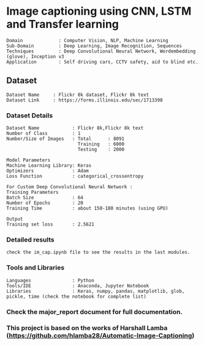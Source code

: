 # Image captioning using CNN, LSTM and Transfer learning
```
Domain             : Computer Vision, NLP, Machine Learning
Sub-Domain         : Deep Learning, Image Recognition, Sequences
Techniques         : Deep Convolutional Neural Network, Wordembedding (glove), Inception v3
Application        : Self driving cars, CCTV safety, aid to blind etc.
```
## Dataset
```
Dataset Name     : Flickr 8k dataset, Flickr 8k text
Dataset Link     : https://forms.illinois.edu/sec/1713398

```      
### Dataset Details
```
Dataset Name            : Flickr 8k,Flickr 8k text
Number of Class         : 1
Number/Size of Images   : Total      : 8091 
                          Training   : 6000  
                          Testing    : 2000

Model Parameters
Machine Learning Library: Keras
Optimizers              : Adam
Loss Function           : categorical_crossentropy

For Custom Deep Convolutional Neural Network : 
Training Parameters
Batch Size              : 64
Number of Epochs        : 20
Training Time           : about 150-180 minutes (using GPU)

Output 
Training set loss       : 2.5621
```

### Detailed results
```
check the im_cap.ipynb file to see the results in the last modules.
```
### Tools and Libraries
```
Languages               : Python
Tools/IDE               : Anaconda, Jupyter Notebook
Libraries               : Keras, numpy, pandas, matplotlib, glob, pickle, time (check the notebook for complete list)
```
### Check the major_report document for full documentation.
### This project is based on the works of Harshall Lamba (https://github.com/hlamba28/Automatic-Image-Captioning)
